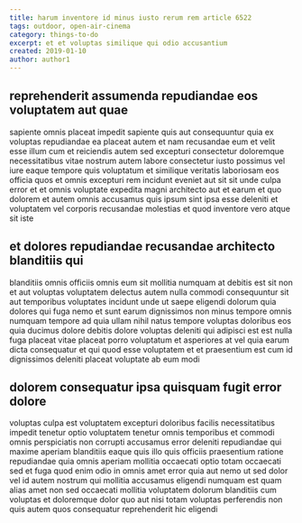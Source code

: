 ```yaml
---
title: harum inventore id minus iusto rerum rem article 6522
tags: outdoor, open-air-cinema
category: things-to-do
excerpt: et et voluptas similique qui odio accusantium
created: 2019-01-10
author: author1
---
```


## reprehenderit assumenda repudiandae eos voluptatem aut quae

sapiente omnis placeat impedit sapiente quis aut consequuntur quia ex voluptas repudiandae ea placeat autem et nam recusandae eum et velit esse illum cum et reiciendis autem sed excepturi consectetur doloremque necessitatibus vitae nostrum autem labore consectetur iusto possimus vel iure eaque tempore quis voluptatum et similique veritatis laboriosam eos officia quos et omnis excepturi rem incidunt eveniet aut sit sit unde culpa error et et omnis voluptate expedita magni architecto aut et earum et quo dolorem et autem omnis accusamus quis ipsum sint ipsa esse deleniti et voluptatem vel corporis recusandae molestias et quod inventore vero atque sit iste

## et dolores repudiandae recusandae architecto blanditiis qui

blanditiis omnis officiis omnis eum sit mollitia numquam at debitis est sit non et aut voluptas voluptatem delectus autem nulla commodi consequuntur sit aut temporibus voluptates incidunt unde ut saepe eligendi dolorum quia dolores qui fuga nemo et sunt earum dignissimos non minus tempore omnis numquam tempore ad quia ullam nihil natus tempore voluptas doloribus eos quia ducimus dolore debitis dolore voluptas deleniti qui adipisci est est nulla fuga placeat vitae placeat porro voluptatum et asperiores at vel quia earum dicta consequatur et qui quod esse voluptatem et et praesentium est cum id dignissimos deleniti placeat voluptate ab eum modi

## dolorem consequatur ipsa quisquam fugit error dolore

voluptas culpa est voluptatem excepturi doloribus facilis necessitatibus impedit tenetur optio voluptatem tenetur omnis temporibus et commodi omnis perspiciatis non corrupti accusamus error deleniti repudiandae qui maxime aperiam blanditiis eaque quis illo quis officiis praesentium ratione repudiandae quia omnis aperiam mollitia occaecati optio totam occaecati sed et fuga quod enim odio in omnis amet error quia aut nemo ut sed dolor vel id autem nostrum qui mollitia accusamus eligendi numquam est quam alias amet non sed occaecati mollitia voluptatem dolorum blanditiis cum voluptas et doloremque dolor quo aut nisi totam voluptas perferendis non quis autem quos consequatur reprehenderit hic eligendi

